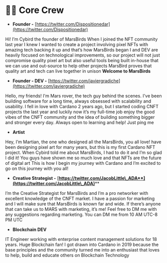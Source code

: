 # 🧑🚀 Core Crew

* **Founder -** [https://twitter.com/Dispositionedar](https://twitter.com/Dispositionedar)

Hi! I’m Cybird the founder of MarsBirds When I joined the NFT community last year I knew I wanted to create a project involving pixel NFTs with amazing tech backing it up and that’s how MarsBirds began I and DEV are heavily focused on technological improvements, so our project will not just compromise quality pixel art but also useful tools being built in-house that we can use and out-source to help other projects MarsBird proves that quality art and tech can live together in unison **Welcome to MarsBirds**&#x20;

* **Founder - DEV -** [https://twitter.com/javiergradiche](https://twitter.com/javiergradiche)

Hello, my friends! I'm Mars rover, the tech guy behind the scenes. I've been building software for a long time, always obsessed with scalability and usability. I fell in love with Cardano 2 years ago, but I started coding CNFT projects the last year and luckily now it’s my full-time job enjoy the good vibes of the CNFT community and the idea of building something bigger and stronger every day. Always open to learning and help! Just ping me

* **Artist**&#x20;

Hey, I’m Martian, the one who designed all the MarsBirds, you all love! have been designing pixel art for many years, but this is my first Cardano NFT project. When Cybird told me about MarsBirds, I had to do it and I’m so glad I did it! You guys have shown me so much love and that NFTs are the future of digital art This is how I begin my journey with Cardano and I’m excited to go on this journey with you all!&#x20;

* **Creative Strategist -** [**https://twitter.com/JacobLittle\_ADA**](https://twitter.com/JacobLittle\_ADA)****

I’m the Creative Strategist for MarsBirds and I’m a pro networker with excellent knowledge of the CNFT market. I have a passion for marketing and I will make sure that MarsBirds is known far and wide. If there’s anyone that can take us to MARS with marketing, it’s me! Feel free to DM me with any suggestions regarding marketing. You can DM me from 10 AM UTC-8 PM UTC

* **Blockchain DEV**&#x20;

IT Engineer working with enterprise content management solutions for 18 years. Huge Blockchain fan! I got drawn into Cardano in 2019 because the base principles and the community turned me into an enthusiast that loves to help, build and educate others on Blockchain Technology
